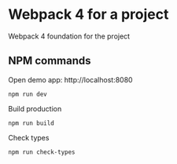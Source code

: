 # Webpack 4 for a project

Webpack 4 foundation for the project

## NPM commands

Open demo app: http://localhost:8080

```
npm run dev
```

Build production

```
npm run build
```

Check types

```
npm run check-types
```
